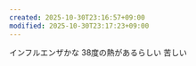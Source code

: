 ```yaml
---
created: 2025-10-30T23:16:57+09:00
modified: 2025-10-30T23:17:23+09:00
---
```


インフルエンザかな
38度の熱があるらしい
苦しい
